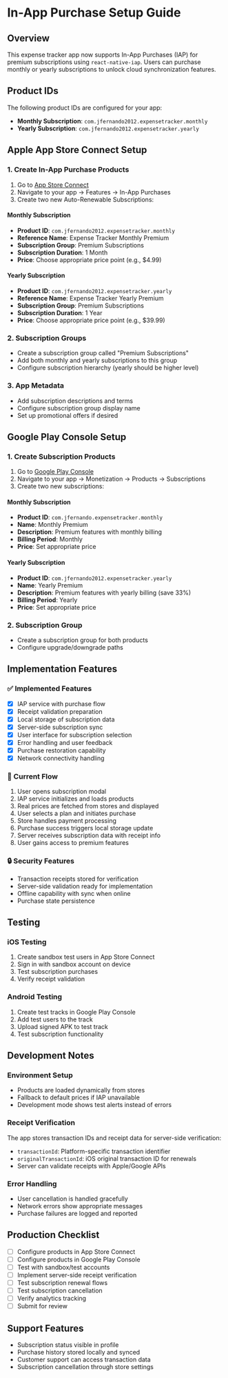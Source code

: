 # In-App Purchase Setup Guide

## Overview
This expense tracker app now supports In-App Purchases (IAP) for premium subscriptions using `react-native-iap`. Users can purchase monthly or yearly subscriptions to unlock cloud synchronization features.

## Product IDs
The following product IDs are configured for your app:
- **Monthly Subscription**: `com.jfernando2012.expensetracker.monthly`
- **Yearly Subscription**: `com.jfernando2012.expensetracker.yearly`

## Apple App Store Connect Setup

### 1. Create In-App Purchase Products
1. Go to [App Store Connect](https://appstoreconnect.apple.com)
2. Navigate to your app → Features → In-App Purchases
3. Create two new Auto-Renewable Subscriptions:

#### Monthly Subscription
- **Product ID**: `com.jfernando2012.expensetracker.monthly`
- **Reference Name**: Expense Tracker Monthly Premium
- **Subscription Group**: Premium Subscriptions
- **Subscription Duration**: 1 Month
- **Price**: Choose appropriate price point (e.g., $4.99)

#### Yearly Subscription
- **Product ID**: `com.jfernando2012.expensetracker.yearly`
- **Reference Name**: Expense Tracker Yearly Premium
- **Subscription Group**: Premium Subscriptions
- **Subscription Duration**: 1 Year
- **Price**: Choose appropriate price point (e.g., $39.99)

### 2. Subscription Groups
- Create a subscription group called "Premium Subscriptions"
- Add both monthly and yearly subscriptions to this group
- Configure subscription hierarchy (yearly should be higher level)

### 3. App Metadata
- Add subscription descriptions and terms
- Configure subscription group display name
- Set up promotional offers if desired

## Google Play Console Setup

### 1. Create Subscription Products
1. Go to [Google Play Console](https://play.google.com/console)
2. Navigate to your app → Monetization → Products → Subscriptions
3. Create two new subscriptions:

#### Monthly Subscription
- **Product ID**: `com.jfernando.expensetracker.monthly`
- **Name**: Monthly Premium
- **Description**: Premium features with monthly billing
- **Billing Period**: Monthly
- **Price**: Set appropriate price

#### Yearly Subscription
- **Product ID**: `com.jfernando2012.expensetracker.yearly`
- **Name**: Yearly Premium
- **Description**: Premium features with yearly billing (save 33%)
- **Billing Period**: Yearly
- **Price**: Set appropriate price

### 2. Subscription Group
- Create a subscription group for both products
- Configure upgrade/downgrade paths

## Implementation Features

### ✅ Implemented Features
- [x] IAP service with purchase flow
- [x] Receipt validation preparation
- [x] Local storage of subscription data
- [x] Server-side subscription sync
- [x] User interface for subscription selection
- [x] Error handling and user feedback
- [x] Purchase restoration capability
- [x] Network connectivity handling

### 🔄 Current Flow
1. User opens subscription modal
2. IAP service initializes and loads products
3. Real prices are fetched from stores and displayed
4. User selects a plan and initiates purchase
5. Store handles payment processing
6. Purchase success triggers local storage update
7. Server receives subscription data with receipt info
8. User gains access to premium features

### 🔒 Security Features
- Transaction receipts stored for verification
- Server-side validation ready for implementation
- Offline capability with sync when online
- Purchase state persistence

## Testing

### iOS Testing
1. Create sandbox test users in App Store Connect
2. Sign in with sandbox account on device
3. Test subscription purchases
4. Verify receipt validation

### Android Testing
1. Create test tracks in Google Play Console
2. Add test users to the track
3. Upload signed APK to test track
4. Test subscription functionality

## Development Notes

### Environment Setup
- Products are loaded dynamically from stores
- Fallback to default prices if IAP unavailable
- Development mode shows test alerts instead of errors

### Receipt Verification
The app stores transaction IDs and receipt data for server-side verification:
- `transactionId`: Platform-specific transaction identifier
- `originalTransactionId`: iOS original transaction ID for renewals
- Server can validate receipts with Apple/Google APIs

### Error Handling
- User cancellation is handled gracefully
- Network errors show appropriate messages
- Purchase failures are logged and reported

## Production Checklist
- [ ] Configure products in App Store Connect
- [ ] Configure products in Google Play Console
- [ ] Test with sandbox/test accounts
- [ ] Implement server-side receipt verification
- [ ] Test subscription renewal flows
- [ ] Test subscription cancellation
- [ ] Verify analytics tracking
- [ ] Submit for review

## Support Features
- Subscription status visible in profile
- Purchase history stored locally and synced
- Customer support can access transaction data
- Subscription cancellation through store settings
